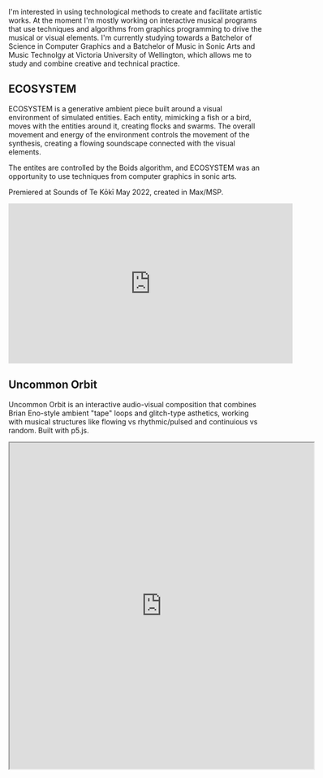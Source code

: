 I'm interested in using technological methods to create and facilitate artistic works. At the moment I'm mostly working on interactive musical programs that use techniques and algorithms from graphics programming to drive the musical or visual elements. I'm currently studying towards a Batchelor of Science in Computer Graphics and a Batchelor of Music in Sonic Arts and Music Technolgy at Victoria University of Wellington, which allows me to study and combine  creative and technical practice.

## ECOSYSTEM
ECOSYSTEM is a generative ambient piece built around a visual environment of simulated entities. Each entity, mimicking a fish or a bird, moves with the entities around it, creating flocks and swarms. The overall movement and energy of the environment controls the movement of the synthesis, creating a flowing soundscape connected with the visual elements.

The entites are controlled by the Boids algorithm, and ECOSYSTEM was an opportunity to use techniques from computer graphics in sonic arts.

Premiered at Sounds of Te Kōkī May 2022, created in Max/MSP.
<iframe width="560" height="315" src="https://www.youtube-nocookie.com/embed/NmFEE5SzCkk" title="YouTube video player" frameborder="0" allow="accelerometer; autoplay; clipboard-write; encrypted-media; gyroscope; picture-in-picture" allowfullscreen></iframe>

## Uncommon Orbit
Uncommon Orbit is an interactive audio-visual composition that combines Brian Eno-style ambient "tape" loops and glitch-type asthetics, working with musical structures like flowing vs rhythmic/pulsed and continuious vs random. Built with p5.js.

<iframe width="600" height="642" src="https://editor.p5js.org/crispinha/full/S9HbZo_mW"></iframe>
